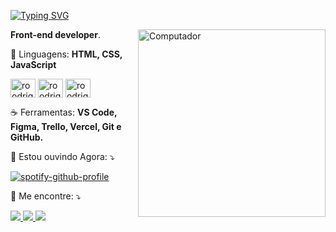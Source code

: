 
<p align="left"> 
  
[![Typing SVG](https://readme-typing-svg.herokuapp.com?font=Poppins&size=30&duration=4500&color=7CDEDC&center=true&vCenter=true&lines=+Hi%2C+I'm+Rodrigo+Mendes;+Oi%2C+sou+o+Rodrigo+mendes)](https://git.io/typing-svg)

</p>

<img src="https://raw.githubusercontent.com/MicaelliMedeiros/micaellimedeiros/master/image/computer-illustration.png" min-width="300px" max-width="300px" width="300px" align="right" alt="Computador">


<p align="left"> 
<strong>Front-end developer</strong>.<br>
</p>

<p align="left">
  🦄 Linguagens: <strong> HTML, CSS, JavaScript </strong>

<div style="display: inline_block">
  <img align="center" alt="roodrigoomendes-CSS" height="30" width="40" src="https://cdn.jsdelivr.net/gh/devicons/devicon/icons/css3/css3-original.svg">
  <img align="center" alt="roodrigoomendes-HTML" height="30" width="40" src="https://cdn.jsdelivr.net/gh/devicons/devicon/icons/html5/html5-original.svg">
  <img align="center" alt="roodrigoomendes-JS" height="30" width="40" src="https://cdn.jsdelivr.net/gh/devicons/devicon/icons/javascript/javascript-original.svg">
</div>
</p>

<p align="left">
  ☕ Ferramentas: <strong>VS Code, Figma, Trello, Vercel, Git e GitHub.</strong>
</p>


<p align="left">
  🎵 Estou ouvindo Agora: ⤵️
  
  [![spotify-github-profile](https://spotify-github-profile.vercel.app/api/view?uid=pl6xwv4wkna4n586dnodurtqs&cover_image=true&theme=novatorem&bar_color=00eeff&bar_color_cover=false)](https://spotify-github-profile.vercel.app/api/view?uid=pl6xwv4wkna4n586dnodurtqs&redirect=true)
</p>

<p align="left">
  
<p align="left">
  💌 Me encontre: ⤵️
</p>
  <a href="mailto:roodrigoomendessilva@gmail.com" alt="Gmail">
  <img src="https://img.shields.io/badge/-Gmail-FF0000?style=for-the-badge&labelColor=FF0000&logo=gmail&logoColor=white&link=mailto:roodrigoomendessilva@gmail.com"/>
  </a>

  <a href="https://www.linkedin.com/in/rodrigomendes-/" alt="Linkedin">
  <img src="https://img.shields.io/badge/-Linkedin-0e76a8?style=for-the-badge&logo=Linkedin&logoColor=white&link=https://www.linkedin.com/in/rodrigomendes-/"/>
  </a>

  <a href="https://www.instagram.com/roodrigoomendes/" alt="Instagram">
  <img src="https://img.shields.io/badge/-Instagram-DF0174?style=for-the-badge&labelColor=DF0174&logo=instagram&logoColor=white&link=https://www.instagram.com/roodrigoomendes/"/>
  </a>
</p>
